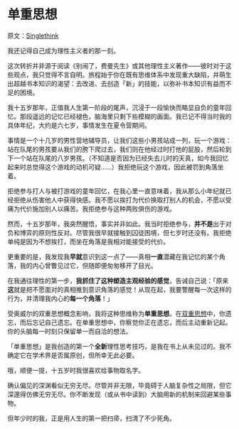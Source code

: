 # 单重思想

原文：[Singlethink](https://www.readthesequences.com/Singlethink)

我还记得自己成为理性主义者的那一刻。

这次转折并非源于阅读《别闹了，费曼先生》或其他理性主义著作——彼时对于这些观点，我只觉得不言自明。旅程始于你在既有思维体系中发现重大缺陷，并萌生出超越书本知识的渴望：去改进、去创造「新」的技能，以弥补书本知识有益而不足的困境。

我十五岁那年，正值我人生第一阶段的尾声，沉浸于一段愉快而略显自负的童年回忆。那段遥远的记忆已经褪色，脑海里只剩下些模糊的画面。我已记不得当时我的具体年纪，大约是六七岁，事情发生在夏令营期间。

事情是一个十几岁的男性营地辅导员，让我们这些小男孩站成一列，玩一个游戏：站在队尾的男孩要从我们的胯下爬过去，我们则在他经过时打他的屁股，然后轮到下一个站在队尾的八岁男孩。（不知道是否因为已经失去儿时的天真，如今我回忆起来时总觉得这个游戏的动机可疑……）我拒绝玩这个游戏，因此被罚到角落坐着。

拒绝参与打人与被打游戏的童年回忆，在我心里一直意味着，我从那么小年纪就已经拒绝从伤害他人中获得快感。我不愿以挨打为代价换取打别人的机会，不愿以受痛为代价施加别人以痛苦。我拒绝参与这种两败俱伤的游戏。

然而，十五岁那年，我突然醒悟，事实并非如此。我当时拒绝参与，**并不是**出于对负和博弈的原则性反对。尽管我很早就接触到囚徒困境，但七岁时还没有。我拒绝单纯是因为不想挨打，而坐在角落是我相对能接受的代价。

更重要的是，我发现我**早就**意识到这一点了——真相**一直**潜藏在我记忆的某个角落，我的内心曾瞥见过它，但随即便匆匆移开了目光。

在我通往理性的第一步，**我抓住了这种塑造主观经验的感觉**，告诫自己说：「原来**这**就是把不愿面对的真相推到意识角落的感觉！从现在起，我要警醒每一次这样的行为，并清理我内心的**每一个角落**！」

受奥威尔的双重思想概念影响，我将这种思维称为**单重思想**。在[双重思想](https://www.readthesequences.com/Doublethink-Choosing-To-Be-Biased)中，你遗忘，而后忘记自己遗忘。在单重思想中，你察觉你正在遗忘，而后主动重新记起。你的头脑每一时刻只保留单一而自洽的想法。

「单重思想」是我创造的第一个**全新**理性思考技巧，是我在书上从未见过的。我不确定它在学术界是否属原创，但所幸无此必要。

哦，顺便一提，十五岁时我很喜欢给事物取名字。

确认偏见的深渊看似无穷无尽。尽管并非无限，毕竟碍于人脑复杂性之局限，但它深邃得仿佛无穷无尽。你不断发现（或从书中读到）大脑用新的机制来回避某些事物。

但年少时的我，正是用人生的第一把扫帚，扫清了不少死角。